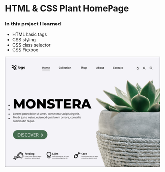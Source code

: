 # HTML & CSS Plant HomePage

### In this project I learned

- HTML basic tags
- CSS styling
- CSS class selector
- CSS Flexbox

![demo image](./photos/06.png)
